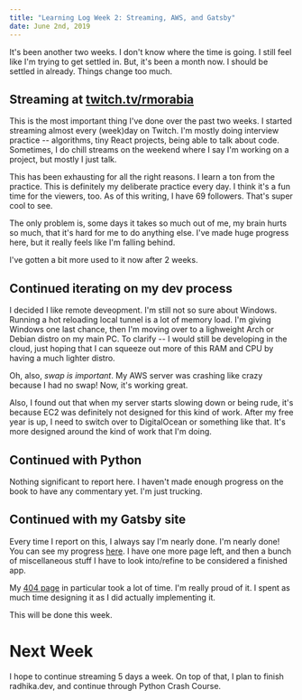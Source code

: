 ```yaml
---
title: "Learning Log Week 2: Streaming, AWS, and Gatsby"
date: June 2nd, 2019
---
```


It's been another two weeks. I don't know where the time is going. I still feel like I'm trying to get settled in. But, it's been a month now. I should be settled in already. Things change too much.

## Streaming at [twitch.tv/rmorabia](http://twitch.tv/rmorabia)

This is the most important thing I've done over the past two weeks. I started streaming almost every (week)day on Twitch. I'm mostly doing interview practice -- algorithms, tiny React projects, being able to talk about code. Sometimes, I do chill streams on the weekend where I say I'm working on a project, but mostly I just talk.

This has been exhausting for all the right reasons. I learn a ton from the practice. This is definitely my deliberate practice every day. I think it's a fun time for the viewers, too. As of this writing, I have 69 followers. That's super cool to see.

The only problem is, some days it takes so much out of me, my brain hurts so much, that it's hard for me to do anything else. I've made huge progress here, but it really feels like I'm falling behind.

I've gotten a bit more used to it now after 2 weeks.

## Continued iterating on my dev process

I decided I like remote deveopment. I'm still not so sure about Windows. Running a hot reloading local tunnel is a lot of memory load. I'm giving Windows one last chance, then I'm moving over to a lighweight Arch or Debian distro on my main PC. To clarify -- I would still be developing in the cloud, just hoping that I can squeeze out more of this RAM and CPU by having a much lighter distro.

Oh, also, _swap is important_. My AWS server was crashing like crazy because I had no swap! Now, it's working great.

Also, I found out that when my server starts slowing down or being rude, it's because EC2 was definitely not designed for this kind of work. After my free year is up, I need to switch over to DigitalOcean or something like that. It's more designed around the kind of work that I'm doing.

## Continued with Python

Nothing significant to report here. I haven't made enough progress on the book to have any commentary yet. I'm just trucking.

## Continued with my Gatsby site

Every time I report on this, I always say I'm nearly done. I'm nearly done! You can see my progress [here](https://github.com/rmorabia/rmorabia.github.io/projects/1). I have one more page left, and then a bunch of miscellaneous stuff I have to look into/refine to be considered a finished app.

My [404 page](http://radhika.dev/404) in particular took a lot of time. I'm really proud of it. I spent as much time designing it as I did actually implementing it.

This will be done this week.

# Next Week

I hope to continue streaming 5 days a week. On top of that, I plan to finish radhika.dev, and continue through Python Crash Course.